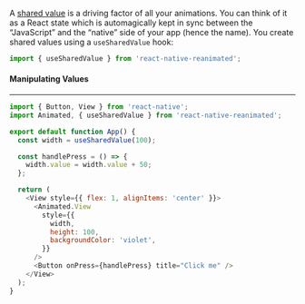A [shared value](https://docs.swmansion.com/react-native-reanimated/docs/fundamentals/glossary#shared-value) is a driving factor of all your animations. You can think of it as a React state which is automagically kept in sync between the “JavaScript” and the “native” side of your app (hence the name). You create shared values using a `useSharedValue` hook:
```javascript
import { useSharedValue } from 'react-native-reanimated';
```
#### Manipulating Values
___
```javascript
import { Button, View } from 'react-native';
import Animated, { useSharedValue } from 'react-native-reanimated';

export default function App() {
  const width = useSharedValue(100);

  const handlePress = () => {
    width.value = width.value + 50;
  };

  return (
    <View style={{ flex: 1, alignItems: 'center' }}>
      <Animated.View
        style={{
          width,
          height: 100,
          backgroundColor: 'violet',
        }}
      />
      <Button onPress={handlePress} title="Click me" />
    </View>
  );
}
```
